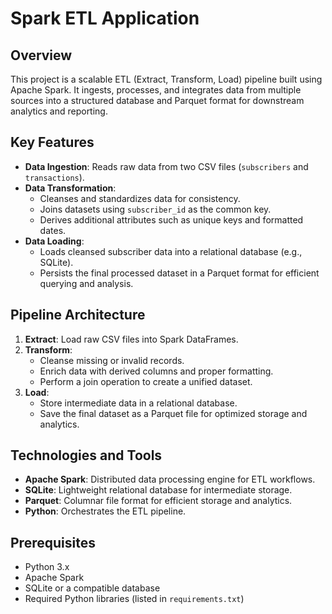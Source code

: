 # Spark ETL Application

## Overview
This project is a scalable ETL (Extract, Transform, Load) pipeline built using Apache Spark. It ingests, processes, and integrates data from multiple sources into a structured database and Parquet format for downstream analytics and reporting.

## Key Features
- **Data Ingestion**: Reads raw data from two CSV files (`subscribers` and `transactions`).
- **Data Transformation**: 
  - Cleanses and standardizes data for consistency.
  - Joins datasets using `subscriber_id` as the common key.
  - Derives additional attributes such as unique keys and formatted dates.
- **Data Loading**: 
  - Loads cleansed subscriber data into a relational database (e.g., SQLite).
  - Persists the final processed dataset in a Parquet format for efficient querying and analysis.

## Pipeline Architecture
1. **Extract**: Load raw CSV files into Spark DataFrames.
2. **Transform**:
   - Cleanse missing or invalid records.
   - Enrich data with derived columns and proper formatting.
   - Perform a join operation to create a unified dataset.
3. **Load**:
   - Store intermediate data in a relational database.
   - Save the final dataset as a Parquet file for optimized storage and analytics.

## Technologies and Tools
- **Apache Spark**: Distributed data processing engine for ETL workflows.
- **SQLite**: Lightweight relational database for intermediate storage.
- **Parquet**: Columnar file format for efficient storage and analytics.
- **Python**: Orchestrates the ETL pipeline.

## Prerequisites
- Python 3.x
- Apache Spark
- SQLite or a compatible database
- Required Python libraries (listed in `requirements.txt`)
